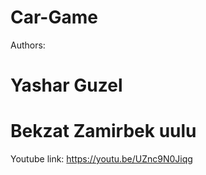 # Car-Game
Authors:
# Yashar Guzel
# Bekzat Zamirbek uulu
Youtube link: https://youtu.be/UZnc9N0Jiqg
